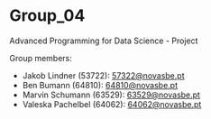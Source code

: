 # Group_04
Advanced Programming for Data Science - Project

Group members: 
- Jakob Lindner (53722): 57322@novasbe.pt
- Ben Bumann (64810): 64810@novasbe.pt
- Marvin Schumann (63529): 63529@novasbe.pt
- Valeska Pachelbel (64062): 64062@novasbe.pt
